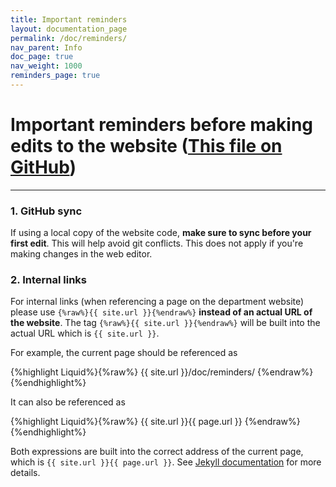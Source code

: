 ```yaml
---
title: Important reminders
layout: documentation_page
permalink: /doc/reminders/
nav_parent: Info
doc_page: true
nav_weight: 1000
reminders_page: true
---
```


# Important reminders before making edits to the website ([This file on GitHub](https://raw.githubusercontent.com/uva-math/uva-math-code/master/documentation/reminders.md))

---

### 1. GitHub sync

If using a local copy of the website code, **make sure to sync before your first edit**. This will help avoid git conflicts. This does not apply if you're making changes in the web editor.

### 2. Internal links

For internal links (when referencing a page on the department website)
please use `{%raw%}{{ site.url }}{%endraw%}`
**instead of an actual URL of the website**.
The tag
`{%raw%}{{ site.url }}{%endraw%}`
will be built into the actual URL which is `{{ site.url }}`.

For example, the current page should be referenced as

{%highlight Liquid%}{%raw%}
{{ site.url }}/doc/reminders/
{%endraw%}{%endhighlight%}

It can also be referenced as

{%highlight Liquid%}{%raw%}
{{ site.url }}{{ page.url }}
{%endraw%}{%endhighlight%}

Both expressions are built into the correct address of the current page, which is `{{ site.url }}{{ page.url }}`.
See [Jekyll documentation](https://jekyllrb.com/docs/variables/) for more details.
